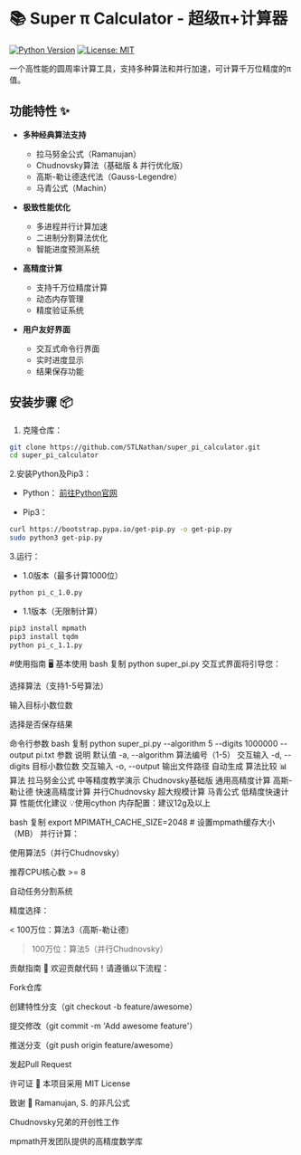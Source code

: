 # 📚 Super π Calculator - 超级π+计算器

[![Python Version](https://img.shields.io/badge/python-3.8+-blue.svg)](https://www.python.org/)
[![License: MIT](https://img.shields.io/badge/License-MIT-yellow.svg)](https://opensource.org/licenses/MIT)

一个高性能的圆周率计算工具，支持多种算法和并行加速，可计算千万位精度的π值。

## 功能特性 ✨

- **多种经典算法支持**
  - 拉马努金公式（Ramanujan）
  - Chudnovsky算法（基础版 & 并行优化版）
  - 高斯-勒让德迭代法（Gauss-Legendre）
  - 马青公式（Machin）
  
- **极致性能优化**
  - 多进程并行计算加速
  - 二进制分割算法优化
  - 智能进度预测系统
  
- **高精度计算**
  - 支持千万位精度计算
  - 动态内存管理
  - 精度验证系统

- **用户友好界面**
  - 交互式命令行界面
  - 实时进度显示
  - 结果保存功能

## 安装步骤 📦

1. 克隆仓库：
```bash
git clone https://github.com/STLNathan/super_pi_calculator.git
cd super_pi_calculator
```

2.安装Python及Pip3：

- Python： [前往Python官网](https://www.python.org/)

- Pip3：
```bash
curl https://bootstrap.pypa.io/get-pip.py -o get-pip.py
sudo python3 get-pip.py
```

3.运行：
- 1.0版本（最多计算1000位）
```bash
python pi_c_1.0.py
```
- 1.1版本（无限制计算）
```bash
pip3 install mpmath
pip3 install tqdm
python pi_c_1.1.py
```

#使用指南 🖥️
基本使用
bash
复制
python super_pi.py
交互式界面将引导您：

选择算法（支持1-5号算法）

输入目标小数位数

选择是否保存结果

命令行参数
bash
复制
python super_pi.py --algorithm 5 --digits 1000000 --output pi.txt
参数	说明	默认值
-a, --algorithm	算法编号（1-5）	交互输入
-d, --digits	目标小数位数	交互输入
-o, --output	输出文件路径	自动生成
算法比较 📊
算法
拉马努金公式    中等精度教学演示
Chudnovsky基础版	通用高精度计算
高斯-勒让德	  快速高精度计算
并行Chudnovsky	超大规模计算
马青公式	低精度快速计算
性能优化建议 💡使用cython
内存配置：建议12g及以上

bash
复制
export MPIMATH_CACHE_SIZE=2048  # 设置mpmath缓存大小（MB）
并行计算：

使用算法5（并行Chudnovsky）

推荐CPU核心数 >= 8

自动任务分割系统

精度选择：

< 100万位：算法3（高斯-勒让德）

> 100万位：算法5（并行Chudnovsky）

贡献指南 🤝
欢迎贡献代码！请遵循以下流程：

Fork仓库

创建特性分支（git checkout -b feature/awesome）

提交修改（git commit -m 'Add awesome feature'）

推送分支（git push origin feature/awesome）

发起Pull Request

许可证 📄
本项目采用 MIT License

致谢 🙏
Ramanujan, S. 的非凡公式

Chudnovsky兄弟的开创性工作

mpmath开发团队提供的高精度数学库
